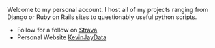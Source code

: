 Welcome to my personal account.  I host all of my projects ranging from Django or Ruby on Rails sites to questionably useful python scripts. 
- Follow for a follow on [Strava](https://www.strava.com/athletes/kevinjaydata)
- Personal Website [KevinJayData](http://www.kevinjaydata.com/)
